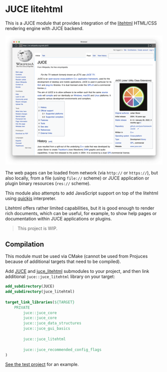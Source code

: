 # JUCE litehtml
This is a JUCE module that provides integration of the [litehtml](https://github.com/litehtml/litehtml) HTML/CSS rendering engine with JUCE backend.

![screenshot](doc/screenshot.png)

The web pages can be loaded from network (via `http://` or `https://`), but also locally, from a file (using `file://` scheme) or JUCE application or plugin binary resources (`res://` scheme).

This module also attempts to add JavaScript support on top of the litehtml using [quickjs](https://github.com/bellard/quickjs) interpreter.

Litehtml offers rather limited capabilities, but it is good enough to render rich documents, which can be useful, for example, to show help pages or documentation within JUCE applications or plugins.

> This project is WIP.

## Compilation

This module must be used via CMake (cannot be used from Projuces because of additional targets that need to be compiled).

Add [JUCE](https://github.com/juce-framework/JUCE) and [juce_litehtml](https://github.com/Archie3d/juce_litehtml) submodules to your project, and then link additional `juce::juce_litehtml` library on your target:

```CMake
add_subdirectory(JUCE)
add_subdirectory(juce_litehtml)

target_link_libraries(${TARGET}
    PRIVATE
        juce::juce_core
        juce::juce_core
        juce::juce_data_structures
        juce::juce_gui_basics

        juce::juce_litehtml

        juce::juce_recommended_config_flags
)
```

[See the test project](https://github.com/Archie3d/juce_litehtml_test) for an example.
